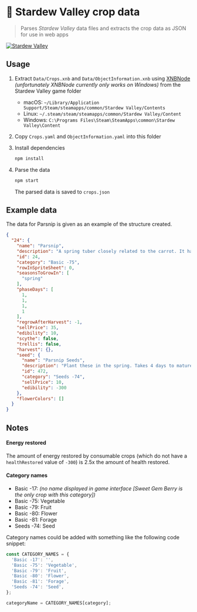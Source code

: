 # :seedling: Stardew Valley crop data

> Parses *Stardew Valley* data files and extracts the crop data as JSON for use in web apps

[![Stardew Valley](https://img.shields.io/badge/stardew_valley-v1.11-blue.svg)](http://stardewvalleywiki.com/Version_History#Version_1.11)

## Usage

1. Extract `Data/Crops.xnb` and `Data/ObjectInformation.xnb` using [XNBNode](http://www.mediafire.com/download/v4ttswl7tsdaynm/XNBNode.0.2.1.7z) *(unfortunately XNBNode currently only works on Windows)* from the Stardew Valley game folder
   * macOS: `~/Library/Application Support/Steam/steamapps/common/Stardew Valley/Contents`
   * Linux: `~/.steam/steam/steamapps/common/Stardew Valley/Content`
   * Windows: `C:\Programs Files\Steam\SteamApps\common\Stardew Valley\Content`
1. Copy `Crops.yaml` and `ObjectInformation.yaml` into this folder
1. Install dependencies

   ```sh
   npm install
   ```

1. Parse the data

   ```sh
   npm start
   ```

   The parsed data is saved to `crops.json`

## Example data

The data for Parsnip is given as an example of the structure created.

```json
{
  "24": {
    "name": "Parsnip",
    "description": "A spring tuber closely related to the carrot. It has an earthy taste and is full of nutrients.",
    "id": 24,
    "category": "Basic -75",
    "rowInSpriteSheet": 0,
    "seasonsToGrowIn": [
      "spring"
    ],
    "phaseDays": [
      1,
      1,
      1,
      1
    ],
    "regrowAfterHarvest": -1,
    "sellPrice": 35,
    "edibility": 10,
    "scythe": false,
    "trellis": false,
    "harvest": {},
    "seed": {
      "name": "Parsnip Seeds",
      "description": "Plant these in the spring. Takes 4 days to mature.",
      "id": 472,
      "category": "Seeds -74",
      "sellPrice": 10,
      "edibility": -300
    },
    "flowerColors": []
  }
}
```

## Notes

#### Energy restored

The amount of energy restored by consumable crops (which do not have a `healthRestored` value of `-300`) is 2.5x the amount of health restored.

#### Category names

* Basic -17: *(no name displayed in game interface [Sweet Gem Berry is the only crop with this category])*
* Basic -75: Vegetable
* Basic -79: Fruit
* Basic -80: Flower
* Basic -81: Forage
* Seeds -74: Seed

Category names could be added with something like the following code snippet:

```js
const CATEGORY_NAMES = {
  'Basic -17': '',
  'Basic -75': 'Vegetable',
  'Basic -79': 'Fruit',
  'Basic -80': 'Flower',
  'Basic -81': 'Forage',
  'Seeds -74': 'Seed',
};

categoryName = CATEGORY_NAMES[category];
```
